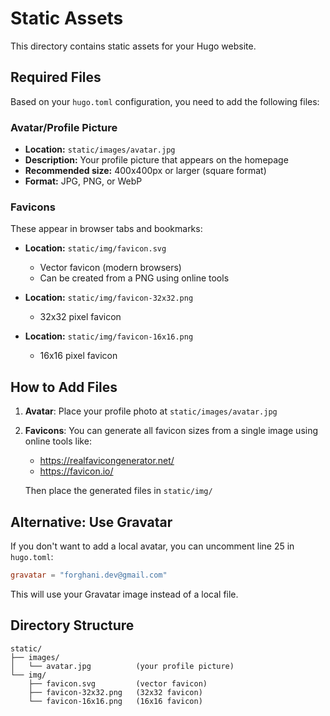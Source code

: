 # Static Assets

This directory contains static assets for your Hugo website.

## Required Files

Based on your `hugo.toml` configuration, you need to add the
following files:

### Avatar/Profile Picture
- **Location:** `static/images/avatar.jpg`
- **Description:** Your profile picture that appears on the homepage
- **Recommended size:** 400x400px or larger (square format)
- **Format:** JPG, PNG, or WebP

### Favicons
These appear in browser tabs and bookmarks:

- **Location:** `static/img/favicon.svg`
  - Vector favicon (modern browsers)
  - Can be created from a PNG using online tools

- **Location:** `static/img/favicon-32x32.png`
  - 32x32 pixel favicon
  
- **Location:** `static/img/favicon-16x16.png`
  - 16x16 pixel favicon

## How to Add Files

1. **Avatar**: Place your profile photo at
   `static/images/avatar.jpg`

2. **Favicons**: You can generate all favicon sizes from a single
   image using online tools like:
   - https://realfavicongenerator.net/
   - https://favicon.io/

   Then place the generated files in `static/img/`

## Alternative: Use Gravatar

If you don't want to add a local avatar, you can uncomment line 25 in
`hugo.toml`:
```toml
gravatar = "forghani.dev@gmail.com"
```

This will use your Gravatar image instead of a local file.

## Directory Structure

```
static/
├── images/
│   └── avatar.jpg          (your profile picture)
└── img/
    ├── favicon.svg         (vector favicon)
    ├── favicon-32x32.png   (32x32 favicon)
    └── favicon-16x16.png   (16x16 favicon)
```
